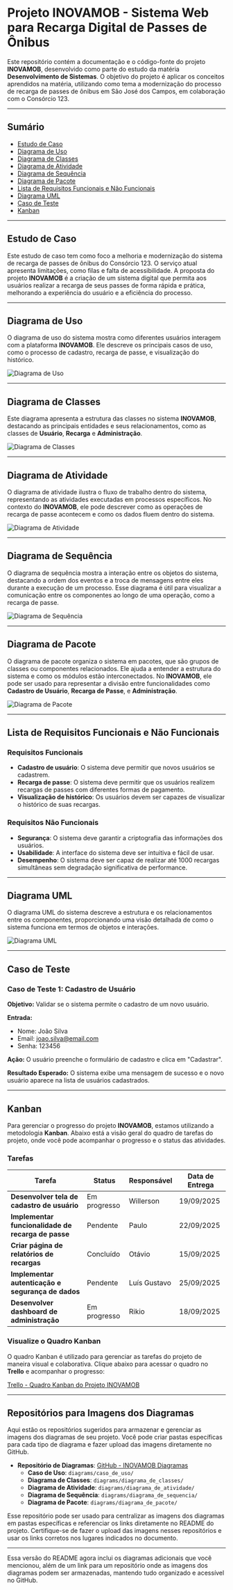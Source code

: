 # Projeto INOVAMOB - Sistema Web para Recarga Digital de Passes de Ônibus

Este repositório contém a documentação e o código-fonte do projeto **INOVAMOB**, desenvolvido como parte do estudo da matéria **Desenvolvimento de Sistemas**. O objetivo do projeto é aplicar os conceitos aprendidos na matéria, utilizando como tema a modernização do processo de recarga de passes de ônibus em São José dos Campos, em colaboração com o Consórcio 123.

---

## Sumário

- [Estudo de Caso](#estudo-de-caso)
- [Diagrama de Uso](#diagrama-de-uso)
- [Diagrama de Classes](#diagrama-de-classes)
- [Diagrama de Atividade](#diagrama-de-atividade)
- [Diagrama de Sequência](#diagrama-de-sequência)
- [Diagrama de Pacote](#diagrama-de-pacote)
- [Lista de Requisitos Funcionais e Não Funcionais](#lista-de-requisitos-funcionais-e-não-funcionais)
- [Diagrama UML](#diagrama-uml)
- [Caso de Teste](#caso-de-teste)
- [Kanban](#kanban)

---

## Estudo de Caso

Este estudo de caso tem como foco a melhoria e modernização do sistema de recarga de passes de ônibus do Consórcio 123. O serviço atual apresenta limitações, como filas e falta de acessibilidade. A proposta do projeto **INOVAMOB** é a criação de um sistema digital que permita aos usuários realizar a recarga de seus passes de forma rápida e prática, melhorando a experiência do usuário e a eficiência do processo.

---

## Diagrama de Uso

O diagrama de uso do sistema mostra como diferentes usuários interagem com a plataforma **INOVAMOB**. Ele descreve os principais casos de uso, como o processo de cadastro, recarga de passe, e visualização do histórico.

![Diagrama de Uso](caminho/para/imagem/diagrama_de_uso.png)

---

## Diagrama de Classes

Este diagrama apresenta a estrutura das classes no sistema **INOVAMOB**, destacando as principais entidades e seus relacionamentos, como as classes de **Usuário**, **Recarga** e **Administração**.

![Diagrama de Classes](caminho/para/imagem/diagrama_de_classes.png)

---

## Diagrama de Atividade

O diagrama de atividade ilustra o fluxo de trabalho dentro do sistema, representando as atividades executadas em processos específicos. No contexto do **INOVAMOB**, ele pode descrever como as operações de recarga de passe acontecem e como os dados fluem dentro do sistema.

![Diagrama de Atividade](caminho/para/imagem/diagrama_de_atividade.png)

---

## Diagrama de Sequência

O diagrama de sequência mostra a interação entre os objetos do sistema, destacando a ordem dos eventos e a troca de mensagens entre eles durante a execução de um processo. Esse diagrama é útil para visualizar a comunicação entre os componentes ao longo de uma operação, como a recarga de passe.

![Diagrama de Sequência](caminho/para/imagem/diagrama_de_sequencia.png)

---

## Diagrama de Pacote

O diagrama de pacote organiza o sistema em pacotes, que são grupos de classes ou componentes relacionados. Ele ajuda a entender a estrutura do sistema e como os módulos estão interconectados. No **INOVAMOB**, ele pode ser usado para representar a divisão entre funcionalidades como **Cadastro de Usuário**, **Recarga de Passe**, e **Administração**.

![Diagrama de Pacote](caminho/para/imagem/diagrama_de_pacote.png)

---

## Lista de Requisitos Funcionais e Não Funcionais

### Requisitos Funcionais

- **Cadastro de usuário**: O sistema deve permitir que novos usuários se cadastrem.
- **Recarga de passe**: O sistema deve permitir que os usuários realizem recargas de passes com diferentes formas de pagamento.
- **Visualização de histórico**: Os usuários devem ser capazes de visualizar o histórico de suas recargas.

### Requisitos Não Funcionais

- **Segurança**: O sistema deve garantir a criptografia das informações dos usuários.
- **Usabilidade**: A interface do sistema deve ser intuitiva e fácil de usar.
- **Desempenho**: O sistema deve ser capaz de realizar até 1000 recargas simultâneas sem degradação significativa de performance.

---

## Diagrama UML

O diagrama UML do sistema descreve a estrutura e os relacionamentos entre os componentes, proporcionando uma visão detalhada de como o sistema funciona em termos de objetos e interações.

![Diagrama UML](caminho/para/imagem/diagrama_uml.png)

---

## Caso de Teste

### Caso de Teste 1: Cadastro de Usuário

**Objetivo:** Validar se o sistema permite o cadastro de um novo usuário.

**Entrada:**
- Nome: João Silva
- Email: joao.silva@email.com
- Senha: 123456

**Ação:** O usuário preenche o formulário de cadastro e clica em "Cadastrar".

**Resultado Esperado:** O sistema exibe uma mensagem de sucesso e o novo usuário aparece na lista de usuários cadastrados.

---

## Kanban

Para gerenciar o progresso do projeto **INOVAMOB**, estamos utilizando a metodologia **Kanban**. Abaixo está a visão geral do quadro de tarefas do projeto, onde você pode acompanhar o progresso e o status das atividades.

### Tarefas

| Tarefa | Status | Responsável | Data de Entrega |
|--------|--------|-------------|-----------------|
| **Desenvolver tela de cadastro de usuário** | Em progresso | Willerson | 19/09/2025 |
| **Implementar funcionalidade de recarga de passe** | Pendente | Paulo | 22/09/2025 |
| **Criar página de relatórios de recargas** | Concluído | Otávio | 15/09/2025 |
| **Implementar autenticação e segurança de dados** | Pendente | Luís Gustavo | 25/09/2025 |
| **Desenvolver dashboard de administração** | Em progresso | Rikio | 18/09/2025 |

### Visualize o Quadro Kanban

O quadro Kanban é utilizado para gerenciar as tarefas do projeto de maneira visual e colaborativa. Clique abaixo para acessar o quadro no **Trello** e acompanhar o progresso:

[Trello - Quadro Kanban do Projeto INOVAMOB](https://trello.com/b/OT3Ox5vP/inovamob)

---

## Repositórios para Imagens dos Diagramas

Aqui estão os repositórios sugeridos para armazenar e gerenciar as imagens dos diagramas de seu projeto. Você pode criar pastas específicas para cada tipo de diagrama e fazer upload das imagens diretamente no GitHub.

- **Repositório de Diagramas**: [GitHub - INOVAMOB Diagramas](https://github.com/SEU-USER/INOVAMOB-Diagramas)
  - **Caso de Uso**: `diagrams/caso_de_uso/`
  - **Diagrama de Classes**: `diagrams/diagrama_de_classes/`
  - **Diagrama de Atividade**: `diagrams/diagrama_de_atividade/`
  - **Diagrama de Sequência**: `diagrams/diagrama_de_sequencia/`
  - **Diagrama de Pacote**: `diagrams/diagrama_de_pacote/`

Esse repositório pode ser usado para centralizar as imagens dos diagramas em pastas específicas e referenciar os links diretamente no README do projeto. Certifique-se de fazer o upload das imagens nesses repositórios e usar os links corretos nos lugares indicados no documento.

---

Essa versão do README agora inclui os diagramas adicionais que você mencionou, além de um link para um repositório onde as imagens dos diagramas podem ser armazenadas, mantendo tudo organizado e acessível no GitHub.
